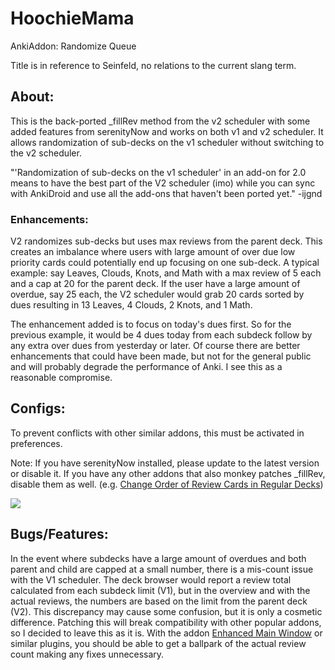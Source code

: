 # HoochieMama
AnkiAddon: Randomize Queue

Title is in reference to Seinfeld, no relations to the current slang term.

## About:
This is the back-ported _fillRev method from the v2 scheduler with some added features from serenityNow and works on both v1 and v2 scheduler. It allows randomization of sub-decks on the v1 scheduler without switching to the v2 scheduler.

"'Randomization of sub-decks on the v1 scheduler' in an add-on for 2.0 means to have the best part of the V2 scheduler (imo) while you can sync with AnkiDroid and use all the add-ons that haven't been ported yet." -ijgnd


### Enhancements:
V2 randomizes sub-decks but uses max reviews from the parent deck. This creates an imbalance where users with large amount of over due low priority cards could potentially end up focusing on one sub-deck. A typical example: say Leaves, Clouds, Knots, and Math with a max review of 5 each and a cap at 20 for the parent deck. If the user have a large amount of overdue, say 25 each, the V2 scheduler would grab 20 cards sorted by dues resulting in 13 Leaves, 4 Clouds, 2 Knots, and 1 Math.

The enhancement added is to focus on today's dues first. So for the previous example, it would be 4 dues today from each subdeck follow by any extra over dues from yesterday or later. Of course there are better enhancements that could have been made, but not for the general public and will probably degrade the performance of Anki. I see this as a reasonable compromise.


## Configs:
To prevent conflicts with other similar addons, this must be activated in preferences.

Note: If you have serenityNow installed, please update to the latest version or disable it. If you have any other addons that also monkey patches _fillRev, disable them as well. (e.g. <a href="https://ankiweb.net/shared/info/3731265543">Change Order of Review Cards in Regular Decks</a>)

<img src="https://github.com/lovac42/HoochieMama/blob/master/screenshots/prefmenu.jpg?raw=true">


## Bugs/Features:
In the event where subdecks have a large amount of overdues and both parent and child are capped at a small number, there is a mis-count issue with the V1 scheduler. The deck browser would report a review total calculated from each subdeck limit (V1), but in the overview and with the actual reviews, the numbers are based on the limit from the parent deck (V2). This discrepancy may cause some confusion, but it is only a cosmetic difference. Patching this will break compatibility with other popular addons, so I decided to leave this as it is. With the addon <a href="https://ankiweb.net/shared/info/877182321">Enhanced Main Window</a> or similar plugins, you should be able to get a ballpark of the actual review count making any fixes unnecessary.

